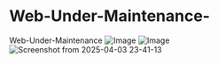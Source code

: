 # Web-Under-Maintenance-
Web-Under-Maintenance 
![Image](https://github.com/user-attachments/assets/5d97cf28-0a68-42b0-9f19-c703b0c55d01)
![Image](https://github.com/user-attachments/assets/2aa5e381-e26c-4692-adfd-1e5d4bfd246b)
![Screenshot from 2025-04-03 23-41-13](https://github.com/user-attachments/assets/a95c0fb6-176d-4495-86b4-a9fb1b837f78)
